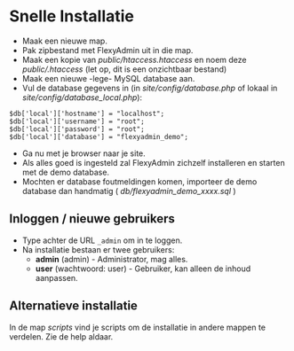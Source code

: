 # Snelle Installatie

- Maak een nieuwe map.
- Pak zipbestand met FlexyAdmin uit in die map.
- Maak een kopie van _public/htaccess.htaccess_ en noem deze _public/.htaccess_ (let op, dit is een onzichtbaar bestand)
- Maak een nieuwe -lege- MySQL database aan.
- Vul de database gegevens in (in _site/config/database.php_ of lokaal in _site/config/database_local.php_):

~~~{.php}
$db['local']['hostname'] = "localhost";
$db['local']['username'] = "root";
$db['local']['password'] = "root";
$db['local']['database'] = "flexyadmin_demo";
~~~

- Ga nu met je browser naar je site.
- Als alles goed is ingesteld zal FlexyAdmin zichzelf installeren en starten met de demo database.
- Mochten er database foutmeldingen komen, importeer de demo database dan handmatig ( _db/flexyadmin_demo_xxxx.sql_ )

## Inloggen / nieuwe gebruikers

- Type achter de URL `_admin` om in te loggen.
- Na installatie bestaan er twee gebruikers:
  - **admin** (admin) - Administrator, mag alles.
  - **user** (wachtwoord: user) - Gebruiker, kan alleen de inhoud aanpassen.
  
## Alternatieve installatie

In de map _scripts_ vind je scripts om de installatie in andere mappen te verdelen. Zie de help aldaar.
